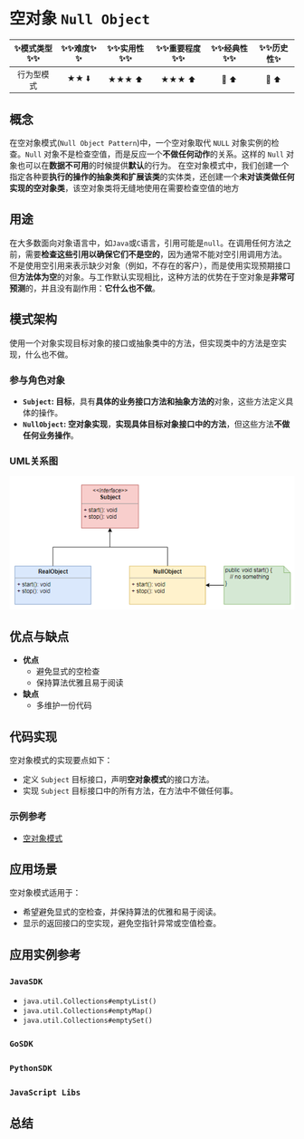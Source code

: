 # 空对象 `Null Object`

| :sparkles:模式类型:sparkles::sparkles:|:sparkles::sparkles:难度:sparkles:  :sparkles: | :sparkles::sparkles:实用性:sparkles::sparkles: | :sparkles::sparkles:重要程度:sparkles::sparkles: |  :sparkles::sparkles:经典性:sparkles::sparkles: | :sparkles::sparkles:历史性:sparkles: |
| :----------------------------------------: | :-----------------------------------------------: | :-------------------------------------------------: | :----------------------------------------------------: | :--------------------------------------------------: | :--------------------------------------: |
|                 行为型模式                           |                ★★ :arrow_down:                 |                  ★★★ :arrow_up:                   |                    ★★★ :arrow_up:                    |              :green_heart:  :arrow_up:               |        :green_heart:  :arrow_up:         |

## 概念
在空对象模式(`Null Object Pattern`)中，一个空对象取代 `NULL` 对象实例的检查。`Null` 对象不是检查空值，而是反应一个**不做任何动作**的关系。这样的 `Null` 对象也可以在**数据不可用**的时候提供**默认**的行为。
在空对象模式中，我们创建一个指定各种要**执行的操作的抽象类和扩展该类**的实体类，还创建一个**未对该类做任何实现的空对象类**，该空对象类将无缝地使用在需要检查空值的地方

## 用途
在大多数面向对象语言中，如`Java`或`C`语言，引用可能是`null`。在调用任何方法之前，需要**检查这些引用以确保它们不是空的**，因为通常不能对空引用调用方法。
不是使用空引用来表示缺少对象（例如，不存在的客户），而是使用实现预期接口但**方法体为空**的对象。与工作默认实现相比，这种方法的优势在于空对象是**非常可预测**的，并且没有副作用：**它什么也不做**。

## 模式架构
使用一个对象实现目标对象的接口或抽象类中的方法，但实现类中的方法是空实现，什么也不做。


### 参与角色对象

+ **`Subject`: 目标**，具有**具体的业务接口方法和抽象方法的**对象，这些方法定义具体的操作。
+ **`NullObject`: 空对象实现**，**实现具体目标对象接口中的方法**，但这些方法**不做任何业务操作**。

### UML关系图

![1564199431050](../../../.images/1564199431050.png)


## 优点与缺点
+ **优点**
	- 避免显式的空检查
	- 保持算法优雅且易于阅读
+ **缺点**
	- 多维护一份代码

## 代码实现
空对象模式的实现要点如下：
+ 定义 `Subject` 目标接口，声明**空对象模式**的接口方法。
+ 实现 `Subject` 目标接口中的所有方法，在方法中不做任何事。

### 示例参考
+ [空对象模式](./java/io/github/hooj0/nullobject/)

## 应用场景
空对象模式适用于：
+ 希望避免显式的空检查，并保持算法的优雅和易于阅读。
+ 显示的返回接口的空实现，避免空指针异常或空值检查。

## 应用实例参考

### `JavaSDK` 
+ `java.util.Collections#emptyList()`
+ `java.util.Collections#emptyMap()`
+ `java.util.Collections#emptySet()`
	
### `GoSDK`

### `PythonSDK`

### `JavaScript Libs`


## 总结